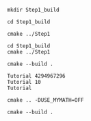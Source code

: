 `mkdir Step1_build`

`cd Step1_build`

`cmake ../Step1`

```
cd Step1_build
cmake ../Step1
```

`cmake --build .`

```
Tutorial 4294967296
Tutorial 10
Tutorial
```

`cmake .. -DUSE_MYMATH=OFF`

`cmake --build .`
